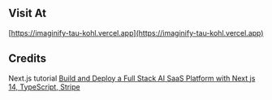 ## Visit At

[https://imaginify-tau-kohl.vercel.app](https://imaginify-tau-kohl.vercel.app)

## Credits

Next.js tutorial [Build and Deploy a Full Stack AI SaaS Platform with Next js 14, TypeScript, Stripe](https://www.youtube.com/watch?v=Ahwoks_dawU&t=13052s)
